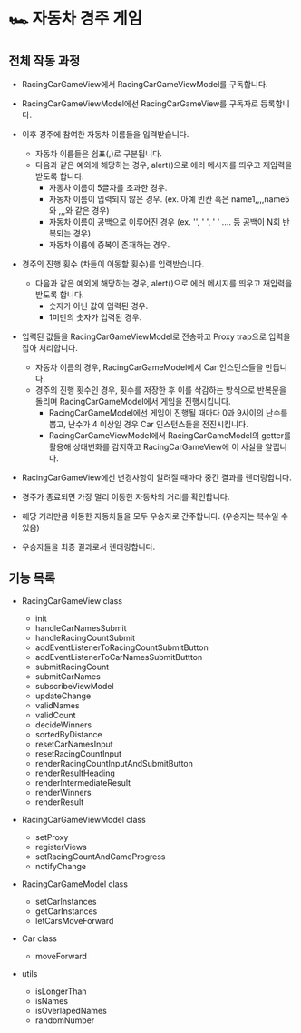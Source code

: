 # 🏎️ 자동차 경주 게임

## 전체 작동 과정
- RacingCarGameView에서 RacingCarGameViewModel를 구독합니다.
- RacingCarGameViewModel에선 RacingCarGameView를 구독자로 등록합니다.
- 이후 경주에 참여한 자동차 이름들을 입력받습니다.
  - 자동차 이름들은 쉼표(,)로 구분됩니다.
  - 다음과 같은 예외에 해당하는 경우, alert()으로 에러 메시지를 띄우고 재입력을 받도록 합니다.
    - 자동차 이름이 5글자를 초과한 경우.
    - 자동차 이름이 입력되지 않은 경우. (ex. 아예 빈칸 혹은 name1,,,,name5와 ,,,와 같은 경우)
    - 자동차 이름이 공백으로 이루어진 경우 (ex. '', ' ', '  ' .... 등 공백이 N회 반복되는 경우)
    - 자동차 이름에 중복이 존재하는 경우.

- 경주의 진행 횟수 (차들이 이동할 횟수)를 입력받습니다.
  - 다음과 같은 예외에 해당하는 경우, alert()으로 에러 메시지를 띄우고 재입력을 받도록 합니다.
    - 숫자가 아닌 값이 입력된 경우.
    - 1미만의 숫자가 입력된 경우.
    
- 입력된 값들을 RacingCarGameViewModel로 전송하고 Proxy trap으로 입력을 잡아 처리합니다.
  - 자동차 이름의 경우, RacingCarGameModel에서 Car 인스턴스들을 만듭니다.
  - 경주의 진행 횟수인 경우, 횟수를 저장한 후 이를 삭감하는 방식으로 반복문을 돌리며 RacingCarGameModel에서 게임을 진행시킵니다.
    - RacingCarGameModel에선 게임이 진행될 때마다 0과 9사이의 난수를 뽑고, 난수가 4 이상일 경우 Car 인스턴스들을 전진시킵니다.
    - RacingCarGameViewModel에서 RacingCarGameModel의 getter를 활용해 상태변화를 감지하고 RacingCarGameView에 이 사실을 알립니다.
- RacingCarGameView에선 변경사항이 알려질 때마다 중간 결과를 렌더링합니다.
- 경주가 종료되면 가장 멀리 이동한 자동차의 거리를 확인합니다.
- 해당 거리만큼 이동한 자동차들을 모두 우승자로 간주합니다. (우승자는 복수일 수 있음)
- 우승자들을 최종 결과로서 렌더링합니다.
  
  

## 기능 목록

- RacingCarGameView class 
  - init
  - handleCarNamesSubmit
  - handleRacingCountSubmit
  - addEventListenerToRacingCountSubmitButton
  - addEventListenerToCarNamesSubmitButtton
  - submitRacingCount
  - submitCarNames
  - subscribeViewModel
  - updateChange
  - validNames
  - validCount
  - decideWinners
  - sortedByDistance
  - resetCarNamesInput
  - resetRacingCountInput
  - renderRacingCountInputAndSubmitButton
  - renderResultHeading
  - renderIntermediateResult
  - renderWinners
  - renderResult
  
- RacingCarGameViewModel class
  - setProxy
  - registerViews
  - setRacingCountAndGameProgress
  - notifyChange
  
- RacingCarGameModel class
  - setCarInstances
  - getCarInstances
  - letCarsMoveForward

- Car class
  - moveForward

- utils
  - isLongerThan
  - isNames
  - isOverlapedNames
  - randomNumber

  
  
